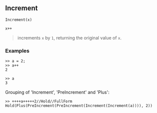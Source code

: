 ## Increment

```
Increment(x)

x++
```

> increments `x` by `1`, returning the original value of `x`. 

### Examples

```   
>> a = 2;   
>> a++    
2    
 
>> a    
3    
```

Grouping of 'Increment', 'PreIncrement' and 'Plus':
   
``` 
>> ++++a+++++2//Hold//FullForm    
Hold(Plus(PreIncrement(PreIncrement(Increment(Increment(a)))), 2))  
```
    